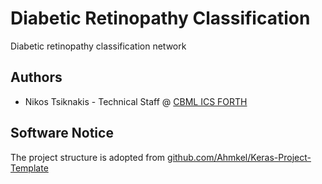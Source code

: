 # Diabetic Retinopathy Classification
Diabetic retinopathy classification network

## Authors
* Nikos Tsiknakis - Technical Staff @ [CBML ICS FORTH](www.ics.forth.gr/cbml)

## Software Notice
The project structure is adopted from [github.com/Ahmkel/Keras-Project-Template](https://github.com/Ahmkel/Keras-Project-Template)
